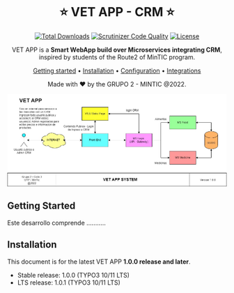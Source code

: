 

<div align="center">

# :star: VET APP - CRM :star: 

[![Total Downloads](https://poser.pugx.org/aimeos/aimeos-typo3/d/total.svg)](https://packagist.org/packages/aimeos/aimeos-typo3)
[![Scrutinizer Code Quality](https://scrutinizer-ci.com/g/aimeos/aimeos-typo3/badges/quality-score.png?b=master)](https://scrutinizer-ci.com/g/aimeos/aimeos-typo3/?branch=master)
[![License](https://poser.pugx.org/aimeos/aimeos-typo3/license.svg)](https://packagist.org/packages/aimeos/aimeos-typo3)

VET APP is a **Smart WebApp build over Microservices integrating CRM**, inspired by students of the Route2 of MinTIC program.

[Getting started](#getting-started) •
[Installation](#installation) •
[Configuration](#configuration) •
[Integrations](#third-party-integrations)

Made with :heart: by the GRUPO 2 - MINTIC @2022.

</div>

[![VET APP demo](https://github.com/raulrobinson/grupo2ruta2utp/blob/master/img/ArquitecturaApp.jpg)](http://demo.org/)

## Getting Started

Este desarrollo comprende ...........

## Installation

This document is for the latest VET APP **1.0.0 release and later**.

- Stable release: 1.0.0 (TYPO3 10/11 LTS)
- LTS release: 1.0.1 (TYPO3 10/11 LTS)